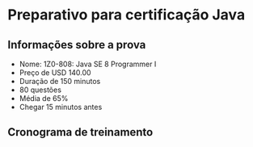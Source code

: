 # Preparativo para certificação Java

## Informações sobre a prova
* Nome: 1Z0-808: Java SE 8 Programmer I
* Preço de  USD 140.00
* Duração de 150 minutos
* 80 questões
* Média de 65%
* Chegar 15 minutos antes

## Cronograma de treinamento
